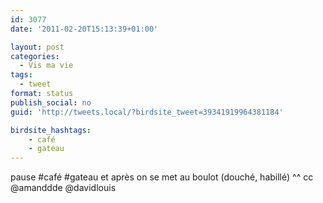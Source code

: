 ```yaml
---
id: 3077
date: '2011-02-20T15:13:39+01:00'

layout: post
categories:
  - Vis ma vie
tags:
  - tweet
format: status
publish_social: no
guid: 'http://tweets.local/?birdsite_tweet=39341919964381184'

birdsite_hashtags:
    - café
    - gateau
---
```


pause #café #gateau et après on se met au boulot (douché, habillé) ^^ cc @amanddde @davidlouis